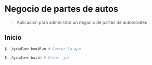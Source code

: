 # Negocio de partes de autos

> Aplicación para administrar un negocio de partes de automóviles

## Inicio

```bash
$ ./gradlew bootRun # Correr la app

$ ./gradlew build # Crear .jar
```
